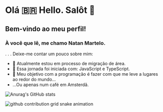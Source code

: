 # Olá 🇧🇷 Hello. Salôt 👋
## Bem-vindo ao meu perfil!
### À você que lê, me chamo Natan Martelo. 
.
.
.
Deixe-me contar um pouco sobre mim:


- 💬 Atualmente estou em processo de migração de área.
- 🌱 Essa jornada foi iniciada com: JavaScript e TypeScript.
- 🔭 Meu objetivo com a programação é fazer com que me leve a lugares ao redor do mundo...
- ...Ou apenas num café em Amsterdã.

![Anurag's GitHub stats](https://github-readme-stats.vercel.app/api?username=natanlm&show_icons=true&theme=tokyonight )

<picture>
  <source media="(prefers-color-scheme: dark)" srcset="https://raw.githubusercontent.com/YourUser/natanlm/output/github-contribution-grid-snake-dark.svg">
  <source media="(prefers-color-scheme: light)" srcset="https://raw.githubusercontent.com/YourUser/natanlm/output/github-contribution-grid-snake.svg">
  <img alt="github contribution grid snake animation" src="https://raw.githubusercontent.com/YourUser/natanlm/output/github-contribution-grid-snake.svg">
</picture>
